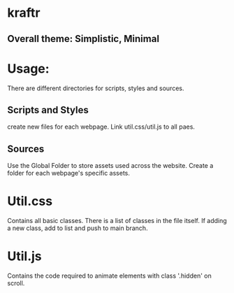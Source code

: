 # kraftr
## Overall theme: Simplistic, Minimal

# Usage:
 There are different directories for scripts, styles and sources.
   ## Scripts and Styles
   create new files for each webpage. Link util.css/util.js to all paes.
   ## Sources
   Use the Global Folder to store assets used across the website. Create a folder for each webpage's specific assets.

 # Util.css
 Contains all basic classes. There is a list of classes in the file itself. If adding a new class, add to list and push to main branch.
 # Util.js 
 Contains the code required to animate elements with class '.hidden' on scroll. 
